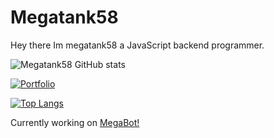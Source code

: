 # Megatank58

Hey there Im megatank58 a JavaScript backend programmer.

![Megatank58 GitHub stats](https://github-readme-stats.vercel.app/api?username=megatank58&show_icons=true&theme=dark&count_private=true)

[![Portfolio](https://github-readme-stats.vercel.app/api/pin/?username=megatank58&repo=website&theme=dark&show_owner=true)](https://github.com/megatank58/website)

[![Top Langs](https://github-readme-stats.vercel.app/api/top-langs/?username=megatank58&theme=dark&layout=compact)](https://github.com/megatank58/website)

Currently working on [MegaBot!](https://github.com/megatank58/megabot)

